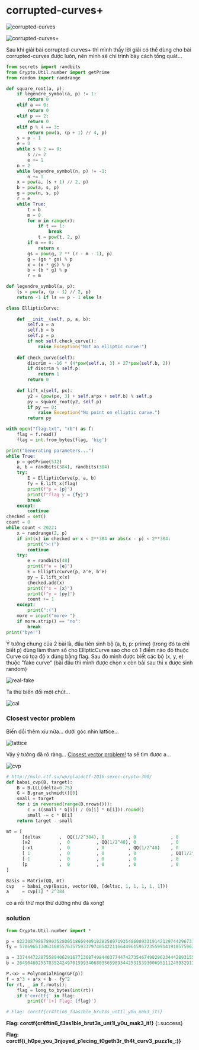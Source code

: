 # corrupted-curves+

![corrupted-curves](../_img/9.png)

![corrupted-curves+](../_img/8.png)

Sau khi giải bài corrupted-curves+ thì mình thấy lời giải có thể dùng cho bài corrupted-curves được luôn, nên mình sẽ chỉ trình bày cách tổng quát...

```python
from secrets import randbits
from Crypto.Util.number import getPrime
from random import randrange

def square_root(a, p):
    if legendre_symbol(a, p) != 1:
        return 0
    elif a == 0:
        return 0
    elif p == 2:
        return 0
    elif p % 4 == 3:
        return pow(a, (p + 1) // 4, p)
    s = p - 1
    e = 0
    while s % 2 == 0:
        s //= 2
        e += 1
    n = 2
    while legendre_symbol(n, p) != -1:
        n += 1
    x = pow(a, (s + 1) // 2, p)
    b = pow(a, s, p)
    g = pow(n, s, p)
    r = e
    while True:
        t = b
        m = 0
        for m in range(r):
            if t == 1:
                break
            t = pow(t, 2, p)
        if m == 0:
            return x
        gs = pow(g, 2 ** (r - m - 1), p)
        g = (gs * gs) % p
        x = (x * gs) % p
        b = (b * g) % p
        r = m

def legendre_symbol(a, p):
    ls = pow(a, (p - 1) // 2, p)
    return -1 if ls == p - 1 else ls

class EllipticCurve:
    
    def __init__(self, p, a, b):
        self.a = a
        self.b = b
        self.p = p
        if not self.check_curve():
            raise Exception("Not an elliptic curve!")
        
    def check_curve(self):
        discrim = -16 * (4*pow(self.a, 3) + 27*pow(self.b, 2))
        if discrim % self.p:
            return 1
        return 0
    
    def lift_x(self, px):
        y2 = (pow(px, 3) + self.a*px + self.b) % self.p
        py = square_root(y2, self.p)
        if py == 0:
            raise Exception("No point on elliptic curve.")
        return py

with open("flag.txt", "rb") as f:
    flag = f.read()
    flag = int.from_bytes(flag, 'big')

print("Generating parameters...")
while True:
    p = getPrime(512)
    a, b = randbits(384), randbits(384)
    try:
        E = EllipticCurve(p, a, b)
        fy = E.lift_x(flag)
        print(f"p = {p}")
        print(f"flag y = {fy}")
        break
    except:
        continue
checked = set()
count = 0
while count < 2022:
    x = randrange(2, p)
    if int(x) in checked or x < 2**384 or abs(x - p) < 2**384:
        print(">:(")
        continue
    try:
        e = randbits(48)
        print(f"e = {e}")
        E = EllipticCurve(p, a^e, b^e)
        py = E.lift_x(x)
        checked.add(x)
        print(f"x = {x}")
        print(f"y = {py}")
        count += 1
    except:
        print(":(")
    more = input("more> ")
    if more.strip() == "no":
        break
print("bye!")
```

Ý tưởng chung của 2 bài là, đầu tiên sinh bộ (a, b, p: prime) (trong đó ta chỉ biết p) dùng làm tham số cho EllipticCurve sao cho có 1 điểm nào đó thuộc Curve có tọa độ x đúng bằng flag. Sau đó mình được biết các bộ (x, y, e) thuộc "fake curve" (bài đầu thì mình được chọn x còn bài sau thì x được sinh random)

![real-fake](../_img/8_curve.png)

Ta thử biến đổi một chút...

![cal](../_img/8_1.png)

### Closest vector problem

Biến đổi thêm xíu nữa... dưới góc nhìn lattice...

![lattice](../_img/8_lt.png)

Vậy ý tưởng đã rõ ràng... [Closest vector problem!](https://en.wikipedia.org/wiki/Lattice_problem) ta sẽ tìm được a...

![cvp](../_img/8_cvp.png)


```python
# http://mslc.ctf.su/wp/plaidctf-2016-sexec-crypto-300/
def babai_cvp(B, target):
    B = B.LLL(delta=0.75)
    G = B.gram_schmidt()[0]
    small = target
    for i in reversed(range(B.nrows())):
        c = ((small * G[i]) / (G[i] * G[i])).round()
        small -= c * B[i]
    return target - small

mt = [ 
      [deltax       ,  QQ(1/2^384), 0         , 0             , 0           , 0         ],
      [x2           ,  0          , QQ(1/2^48), 0             , 0           , 0         ],
      [-x1          ,  0          , 0         , QQ(1/2^48)    , 0           , 0         ],
      [ 1           ,  0          , 0         , 0             , QQ(1/2^48)  , 0         ],
      [-1           ,  0          , 0         , 0             , 0           , QQ(1/2^48)],
      [p            ,  0          , 0         , 0             , 0           , 0         ]
]

Basis = Matrix(QQ, mt)
cvp   = babai_cvp(Basis, vector(QQ, [deltac, 1, 1, 1, 1, 1]))
a     = cvp[1] * 2^384
```

có a rồi thừ mọi thứ dường như đã xong!

### solution

```python
from Crypto.Util.number import *

p = 8223087986789035280051866940918282589719354860093319142129744296731295808879996333266655411090480291607568627486984163110794323450383260848298699322320393
fy = 5786965130631085576357593379746542211664496159572355991419185759634308266873774117908311187388012782703794713363367005200797504590199279126170683167985242

a = 3374447228755894062916771368749844037744742735467498296234442893155156299919677947547660966475084776111730207930850
b = 26490460255783524249701599340680356598934425315393006951112459329131256011011815322899216579106058767950117880792620

P.<x> = PolynomialRing(GF(p))
f = x^3 + a*x + b - fy^2
for rt, _ in f.roots():
    flag = long_to_bytes(int(rt))
    if b'corctf{' in flag:
        print(f'[+] Flag: {flag}')

# Flag: corctf{cr4ftin6_f3as1ble_brut3s_unt1l_y0u_mak3_it!}
```

**Flag: corctf{cr4ftin6_f3as1ble_brut3s_unt1l_y0u_mak3_it!}**
{:.success}

**Flag: corctf{i_h0pe_you_3njoyed_p1ecing_t0geth3r_th4t_curv3_puzz1e_:)}**